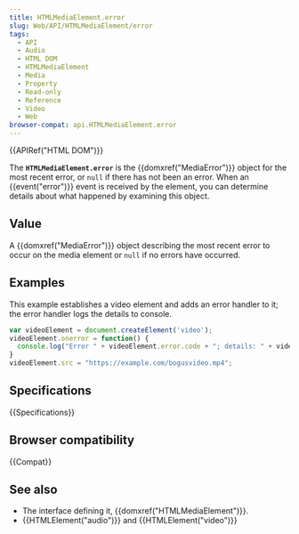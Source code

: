 ```yaml
---
title: HTMLMediaElement.error
slug: Web/API/HTMLMediaElement/error
tags:
  - API
  - Audio
  - HTML DOM
  - HTMLMediaElement
  - Media
  - Property
  - Read-only
  - Reference
  - Video
  - Web
browser-compat: api.HTMLMediaElement.error
---
```

{{APIRef("HTML DOM")}}

The **`HTMLMediaElement.error`** is the
{{domxref("MediaError")}} object for the most recent error, or `null` if
there has not been an error. When an {{event("error")}} event is received by the
element, you can determine details about what happened by examining this object.

## Value

A {{domxref("MediaError")}} object describing the most recent error to occur on the
media element or `null` if no errors have occurred.

## Examples

This example establishes a video element and adds an error handler to it; the error
handler logs the details to console.

```js
var videoElement = document.createElement('video');
videoElement.onerror = function() {
  console.log("Error " + videoElement.error.code + "; details: " + videoElement.error.message);
}
videoElement.src = "https://example.com/bogusvideo.mp4";
```

## Specifications

{{Specifications}}

## Browser compatibility

{{Compat}}

## See also

- The interface defining it, {{domxref("HTMLMediaElement")}}.
- {{HTMLElement("audio")}} and {{HTMLElement("video")}}

